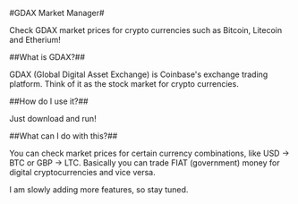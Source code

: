 #GDAX Market Manager#

Check GDAX market prices for crypto currencies such as Bitcoin, Litecoin and Etherium!

##What is GDAX?##

GDAX (Global Digital Asset Exchange) is Coinbase's exchange trading platform. Think of it as the stock market for crypto currencies.

##How do I use it?##

Just download and run!

##What can I do with this?##

You can check market prices for certain currency combinations, like USD -> BTC or GBP -> LTC. Basically you can trade FIAT (government) money for digital cryptocurrencies and vice versa.

I am slowly adding more features, so stay tuned.